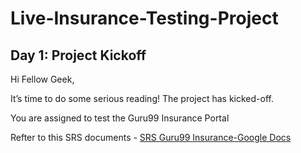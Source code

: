 # Live-Insurance-Testing-Project

## Day 1: Project Kickoff

Hi Fellow Geek,
 
It’s time to do some serious reading! The project has kicked-off.
 
You are assigned to test the Guru99 Insurance Portal

Refter to this SRS documents - [SRS Guru99 Insurance-Google Docs](https://github.com/tsokomalusi/Live-Insurance-Testing-Project/blob/main/Resources/SRS%20Guru99%20Insurance.pdf)

